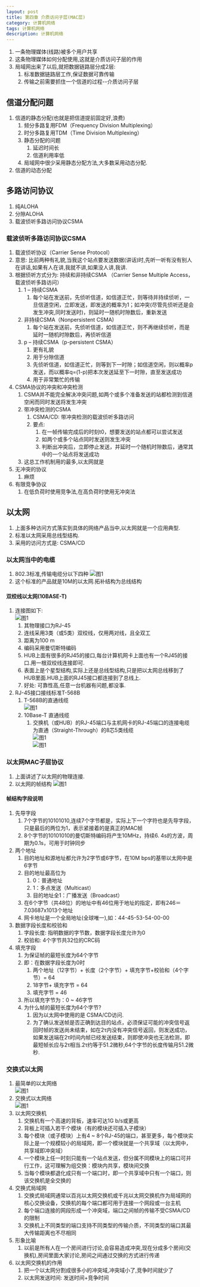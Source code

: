 ```yaml
---
layout: post
title: 第四章 介质访问子层(MAC层)
category: 计算机网络
tags: 计算机网络
description: 计算机网络
---
```


1. 一条物理媒体(线路)被多个用户共享
2. 这条物理媒体如何分配使用,这就是介质访问子层的作用
3. 局域网出来了以后,就把数据链路层分成2层: 
    1. 标准数据链路层工作,保证数据可靠传输
    2. 传输之前需要抓住一个信道的过程--介质访问子层

## 信道分配问题
1. 信道的静态分配(也就是把信道提前固定好,浪费)
    1. 频分多路复用FDM（Frequency Division Multiplexing）
    2. 时分多路复用TDM（Time Division Multiplexing）
    3. 静态分配的问题
        1. 延迟时间长
        2. 信道利用率低
    4. 局域网中很少采用静态分配方法,大多数采用动态分配.
2. 信道的动态分配

## 多路访问协议
1. 纯ALOHA
2. 分隙ALOHA
3. 载波侦听多路访问协议CSMA

### 载波侦听多路访问协议CSMA
1. 载波侦听协议（Carrier Sense Protocol） 
2. 意思: 比前两种有礼貌,当我这个站点要发送数据(讲话)时,先听一听有没有别人在讲话,如果有人在讲,我就不讲,如果没人讲,我讲.
3. 根据侦听方式分为: 持续和非持续CSMA （Carrier Sense Multiple Access，载波侦听多路访问）
    1. 1 – 持续CSMA
        1. 每个站在发送前，先侦听信道，如信道正忙，则等待并持续侦听，一旦信道空闲，立即发送，即发送的概率为1；如冲突(尽管先侦听还是会发生冲突,同时发送时)，则延时一随机时隙数后，重新发送 
    2. 非持续CSMA（Nonpersistent CSMA)
        1. 每个站在发送前，先侦听信道，如信道正忙，则不再继续侦听，而是延时一随机时隙数后，再侦听信道
    3. p – 持续CSMA（p-persistent CSMA）
        1. 更有礼貌
        2. 用于分隙信道
        3. 先侦听信道，如信道正忙，则等到下一时隙；如信道空闲，则以概率p发送，而以概率q=(1-p)把本次发送延至下一时隙，直至发送成功 
        4. 用于非常繁忙的传输
4. CSMA协议的冲突和冲突检测
    1. CSMA并不能完全解决冲突问题,如两个或多个准备发送的站都检测到信道空闲而同时发送将发生冲突
    2. 带冲突检测的CSMA
        1. CSMA/CD: 带冲突检测的载波侦听多路访问 
        2. 要点: 
            1. 在一帧传输完成后的时刻t0，想要发送的站点都可以尝试发送
            2. 如两个或多个站点同时发送则发生冲突 
            3. 判断出冲突后，立即停止发送，并延时一个随机时隙数后，通常其中的一个站点将发送成功 
    3. 这总工作机制用的最多,以太网就是
5. 无冲突的协议 
    1. 麻烦
6. 有限竞争协议
    1. 在低负荷时使用竞争法,在高负荷时使用无冲突法

## 以太网
1. 上面多种访问方式落实到具体的网络产品当中,以太网就是一个应用典型.
2. 标准以太网采用总线型结构.
3. 采用的访问方式是: CSMA/CD

### 以太网当中的电缆
1. 802.3标准,传输电缆分以下四种 
     ![图1](https://raw.githubusercontent.com/zhoghua123/imgsBed/master/PCNet12.png)
2. 这个标准的产品就是10M的以太网.拓补结构为总线结构

#### 双绞线以太网(10BASE-T)
1. 连接图如下:       
    ![图1](https://raw.githubusercontent.com/zhoghua123/imgsBed/master/PCNet13.png)
    1. 其物理接口为RJ-45
    2. 连线采用3类（或5类）双绞线，仅用两对线，且全双工 
    3. 距离为100 m 
    4. 编码采用曼切斯特编码 
    5. HUB上面有很多的RJ45的接口,每台计算机网卡上面也有一个RJ45的接口.用一根双绞线连接即可.
    6. 表面上是个星型结构,实际上还是总线型结构,只是把以太网总线移到了HUB里面.HUB上面的RJ45接口都连接到了总线上.
    7. 好处: 可靠性高,任意一台机器有问题,都没事.
2. RJ-45接口接线标准T-568B
    1. T-568B的直通线缆  
       ![图1](https://raw.githubusercontent.com/zhoghua123/imgsBed/master/PCNet14.png)  
    2. 10Base-T 直通线缆 
        1. 交换机（或HUB）的RJ-45端口与主机网卡的RJ-45端口的连接电缆为直通（Straight-Through）的8芯5类线缆          
        ![图1](https://raw.githubusercontent.com/zhoghua123/imgsBed/master/PCNet15.png)  
         ![图1](https://raw.githubusercontent.com/zhoghua123/imgsBed/master/PCNet16.png) 
             
### 以太网MAC子层协议
1. 上面讲述了以太网的物理连接.
2. 以太网的帧结构
    ![图1](https://raw.githubusercontent.com/zhoghua123/imgsBed/master/PCNet17.png) 

#### 帧结构字段说明
1. 先导字段
    1. 7个字节的10101010,连续7个字节都是，实际上下一个字符也是先导字段，只是最后的两位为1，表示紧接着的是真正的MAC帧 
    2. 8个字节的10101010的曼切斯特编码将产生10MHz，持续6. 4s的方波，周期为0.1s，可用于时钟同步  
2. 两个地址
    1. 目的地址和源地址都允许为2字节或6字节，在10M bps的基带以太网中是6字节
    2. 目的地址最高位为
        1. 0：普通地址
        2. 1：多点发送（Multicast）
        3. 目的地址全1：广播发送（Broadcast）
    3. 在6个字节（共48位）的地址中有46位用于地址的指定，即有246＝7.03687x1013个地址
    4. 网卡地址是一个全局地址(全球唯一),如：44-45-53-54-00-00 
3. 数据字段长度和校验和
    1. 字段长度: 指明数据的字节数，数据字段长度允许为0 
    2. 校验和: 4个字节共32位的CRC码 
4. 填充字段 
    1. 为保证帧的最短长度为64个字节
    2. 即：在数据字段长度为0时 
        1. 两个地址（12字节）+ 长度（2个字节）+ 填充字节+校验和（4个字节）= 64 
        2. 18字节+ 填充字节 = 64 
        3. 填充字节 = 46
    3. 所以填充字节为：0 ~ 46字节 
    4. 为什么帧的最短长度为64个字节?
        1. 因为以太网中使用的是 CSMA/CD访问.
        2. 为了确认发送帧是否正确到达目的站点，必须保证可能的冲突信号返回时帧的发送尚未结束，如在2τ内没有冲突信号返回，则发送成功，如果发送端在2τ时间内帧已经发送结束，则即使冲突也无法检测，即最短帧长应与2τ相当.2τ约等于51.2微秒,64个字节的长度传输月51.2微秒.

### 交换式以太网
1. 最简单的以太网络  
    ![图1](https://raw.githubusercontent.com/zhoghua123/imgsBed/master/PCNet19.png) 
2. 交换式以太网络      
    ![图1](https://raw.githubusercontent.com/zhoghua123/imgsBed/master/PCNet18.png) 
3. 以太网交换机
    1. 交换机有一个高速的背板，速率可达1G b/s或更高 
    2. 背板上可插入若干个模块（有的模块还可插入子模块）
    3. 每个模块（或子模块）上有4 ~ 8个RJ-45的端口，甚至更多，每个模块实际上是一个规模较小的局域网，即一个模块就是一个共享域（以太网中，共享域即冲突域）
    4. 一个模块上任一时刻只能有一个站点发送，但分属不同模块上的端口可并行工作，这可理解为组交换：模块内共享，模块间交换
    5. 当每个模块都退化成只有一个端口时，即一个共享域中只有一个端口，则该交换机是全交换的
4. 交换式局域网
    1. 交换式局域网通常以百兆以太网交换机或千兆以太网交换机作为局域网的核心交换设备，交换机的每个端口都可用于连接一个网段或一台主机
    2. 每个端口连接的网段形成一个冲突域，端口之间帧的传输不受CSMA/CD的限制
    3. 交换机上不同类型的端口支持不同类型的传输介质，不同类型的端口其最大传输距离也不尽相同
5. 形象比喻
    1. 以前是所有人在一个房间进行讨论,会容易造成冲突,现在分成多个房间(交换机),房间里面大家讨论,房间之间通过交换的方式进行传递
6. 以太网交换机的作用
    1. 把一个以太网分割成很多小的冲突域,冲突域小了,竞争时间就少了
    2. 以太网发送时间: 发送时间+竞争时间


